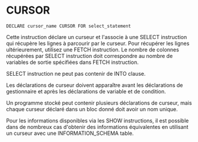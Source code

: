 # CURSOR

```
DECLARE cursor_name CURSOR FOR select_statement
```

Cette instruction déclare un curseur et l'associe à une SELECT instruction qui récupère les lignes à parcourir par le curseur. 
Pour récupérer les lignes ultérieurement, utilisez une FETCH instruction. Le nombre de colonnes récupérées par SELECT 
instruction doit correspondre au nombre de variables de sortie spécifiées dans FETCH instruction.

SELECT instruction ne peut pas contenir de INTO clause.

Les déclarations de curseur doivent apparaître avant les déclarations de gestionnaire et après les déclarations de 
variable et de condition.

Un programme stocké peut contenir plusieurs déclarations de curseur, mais chaque curseur déclaré dans un bloc donné doit 
avoir un nom unique.

Pour les informations disponibles via les SHOW instructions, il est possible dans de nombreux cas d'obtenir des informations 
équivalentes en utilisant un curseur avec une INFORMATION_SCHEMA table.
